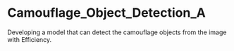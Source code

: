 # Camouflage_Object_Detection_A
 Developing a model that can detect the camouflage objects from the image with Efficiency.
